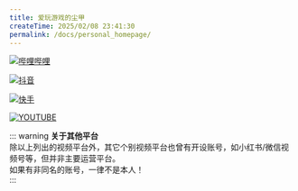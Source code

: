 ```yaml
---
title: 爱玩游戏的尘甲
createTime: 2025/02/08 23:41:30
permalink: /docs/personal_homepage/
---  
```

[![哔哩哔哩](/img/01个人主页/哔哩哔哩.png "UID:12325142，点击前往哔哩哔哩视频主页")](https://space.bilibili.com/12325142)  

[![抖音](/img/01个人主页/抖音.png "抖音号：bilibili_chenjia,点击前往抖音视频主页")](https://v.douyin.com/EzgIiB61WGM)  

[![快手](/img/01个人主页/快手.png "快手号：2607996249，点击前往快手视频主页")](https://v.kuaishou.com/klxtei)  

[![YOUTUBE](/img/01个人主页/youtube.png "该账号未实际运营，仅用于占位和举报盗搬视频，其他账号皆为假冒，点击前往youtube视频主页")](https://www.youtube.com/channel/UCFIcLJXRCcW2QnxC2sGbTJA)  

::: warning **关于其他平台**    
除以上列出的视频平台外，其它个别视频平台也曾有开设账号，如小红书/微信视频号等，但并非主要运营平台。  
如果有非同名的账号，一律不是本人！  
:::

